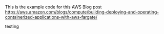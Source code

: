 This is the example code for this AWS Blog post https://aws.amazon.com/blogs/compute/building-deploying-and-operating-containerized-applications-with-aws-fargate/

testing
